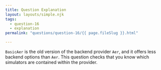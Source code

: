 ```yaml
---
title: Question Explanation
layout: layouts/simple.njk
tags:
  - question-16
  - explanation
permalink: "questions/question-16/{{ page.fileSlug }}.html"

---
```



`BasicAer` is the old version of the backend provider `Aer`, and it offers less backend options than `Aer`.
This question checks that you know which simulators are contained within the provider.
